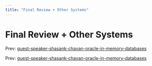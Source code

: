```yaml
---
title: "Final Review + Other Systems"
---
```


# Final Review + Other Systems

Prev: [guest-speaker-shasank-chavan-oracle-in-memory-databases](guest-speaker-shasank-chavan-oracle-in-memory-databases.md)

Prev: [guest-speaker-shasank-chavan-oracle-in-memory-databases](guest-speaker-shasank-chavan-oracle-in-memory-databases.md)

